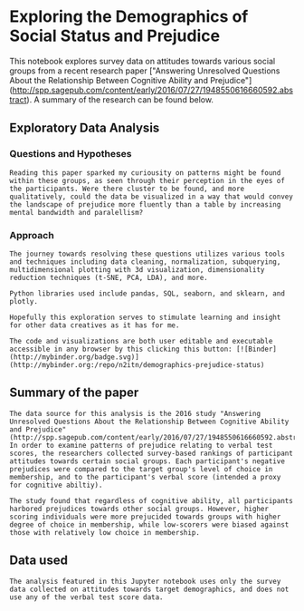 # Exploring the Demographics of Social Status and Prejudice

  This notebook explores survey data on attitudes towards various social groups from a recent research paper ["Answering Unresolved Questions About the Relationship Between Cognitive Ability and Prejudice"]
  (http://spp.sagepub.com/content/early/2016/07/27/1948550616660592.abstract). A summary of the research can be found below.

  ## Exploratory Data Analysis
  
  ### Questions and Hypotheses
    Reading this paper sparked my curiousity on patterns might be found within these groups, as seen through their perception in the eyes of the participants. Were there cluster to be found, and more qualitatively, could the data be visualized in a way that would convey the landscape of prejudice more fluently than a table by increasing mental bandwidth and paralellism?
  ### Approach
    The journey towards resolving these questions utilizes various tools and techniques including data cleaning, normalization, subquerying, multidimensional plotting with 3d visualization, dimensionality reduction techniques (t-SNE, PCA, LDA), and more. 
    
    Python libraries used include pandas, SQL, seaborn, and sklearn, and plotly. 
    
    Hopefully this exploration serves to stimulate learning and insight for other data creatives as it has for me.
    
    The code and visualizations are both user editable and executable accessible in any browser by this clicking this button: [![Binder](http://mybinder.org/badge.svg)](http://mybinder.org:/repo/n2itn/demographics-prejudice-status)
  
  
  
  ## Summary of the paper
    The data source for this analysis is the 2016 study "Answering Unresolved Questions About the Relationship Between Cognitive Ability and Prejudice"
    (http://spp.sagepub.com/content/early/2016/07/27/1948550616660592.abstract).
    In order to examine patterns of prejudice relating to verbal test scores, the researchers collected survey-based rankings of participant attitudes towards certain social groups. Each participant's negative prejudices were compared to the target group's level of choice in membership, and to the participant's verbal score (intended a proxy for cognitive abiltiy). 
    
    The study found that regardless of cognitive ability, all participants harbored prejudices towards other social groups. However, higher scoring individuals were more prejucided towards groups with higher degree of choice in membership, while low-scorers were biased against those with relatively low choice in membership. 
    
  
  ## Data used
    The analysis featured in this Jupyter notebook uses only the survey data collected on attitudes towards target demographics, and does not use any of the verbal test score data.
